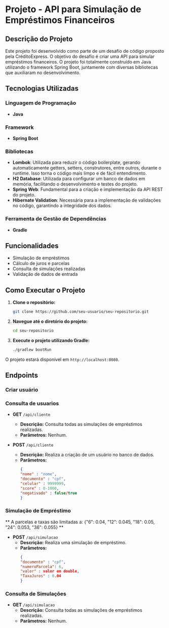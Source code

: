 # Projeto - API para Simulação de Empréstimos Financeiros

## Descrição do Projeto

Este projeto foi desenvolvido como parte de um desafio de código proposto pela CréditoExpress. O objetivo do desafio é criar uma API para simular empréstimos financeiros. O projeto foi totalmente construído em Java utilizando o framework Spring Boot, juntamente com diversas bibliotecas que auxiliaram no desenvolvimento.

## Tecnologias Utilizadas

### Linguagem de Programação
- **Java**

### Framework
- **Spring Boot**

### Bibliotecas
- **Lombok**: Utilizada para reduzir o código boilerplate, gerando automaticamente getters, setters, construtores, entre outros, durante o runtime. Isso torna o código mais limpo e de fácil entendimento.
- **H2 Database**: Utilizada para configurar um banco de dados em memória, facilitando o desenvolvimento e testes do projeto.
- **Spring Web**: Fundamental para a criação e implementação da API REST do projeto.
- **Hibernate Validation**: Necessária para a implementação de validações no código, garantindo a integridade dos dados.

### Ferramenta de Gestão de Dependências
- **Gradle**

## Funcionalidades

- Simulação de empréstimos
- Cálculo de juros e parcelas
- Consulta de simulações realizadas
- Validação de dados de entrada

## Como Executar o Projeto

1. **Clone o repositório:**
    ```bash
    git clone https://github.com/seu-usuario/seu-repositorio.git
    ```
2. **Navegue até o diretório do projeto:**
    ```bash
    cd seu-repositorio
    ```
3. **Execute o projeto utilizando Gradle:**
    ```bash
    ./gradlew bootRun
    ```

O projeto estará disponível em `http://localhost:8080`.

## Endpoints


### Criar usuário

### Consulta de usuarios
- **GET** `/api/cliente`
    - **Descrição:** Consulta todas as simulações de empréstimos realizadas.
    - **Parâmetros:** Nenhum.


- **POST** `/api/cliente`
    - **Descrição:** Realiza a criação de um usuário no banco de dados.
    - **Parâmetros:**
        ```json
        {
        "nome" : "nome",
        "documento" : "cpf",
        "celular" : 9999999,
        "score" : 0-1000,
        "negativado" : false/true
        }
        ```

### Simulação de Empréstimo
** A parcelas e taxas são limitadas a: {"6": 0.04, "12": 0.045, "18": 0.05, "24": 0.053, "36": 0.055} **

- **POST** `/api/simulacao`
    - **Descrição:** Realiza uma simulação de empréstimo.
    - **Parâmetros:**
        ```json
        {
    	"documento" : "cpf",
    	"numeroParcela": 6,
    	"valor" : valor em double,
    	"TaxaJuros" : 0.04
        }
        ```

### Consulta de Simulações
- **GET** `/api/simulacao`
    - **Descrição:** Consulta todas as simulações de empréstimos realizadas.
    - **Parâmetros:** Nenhum.


